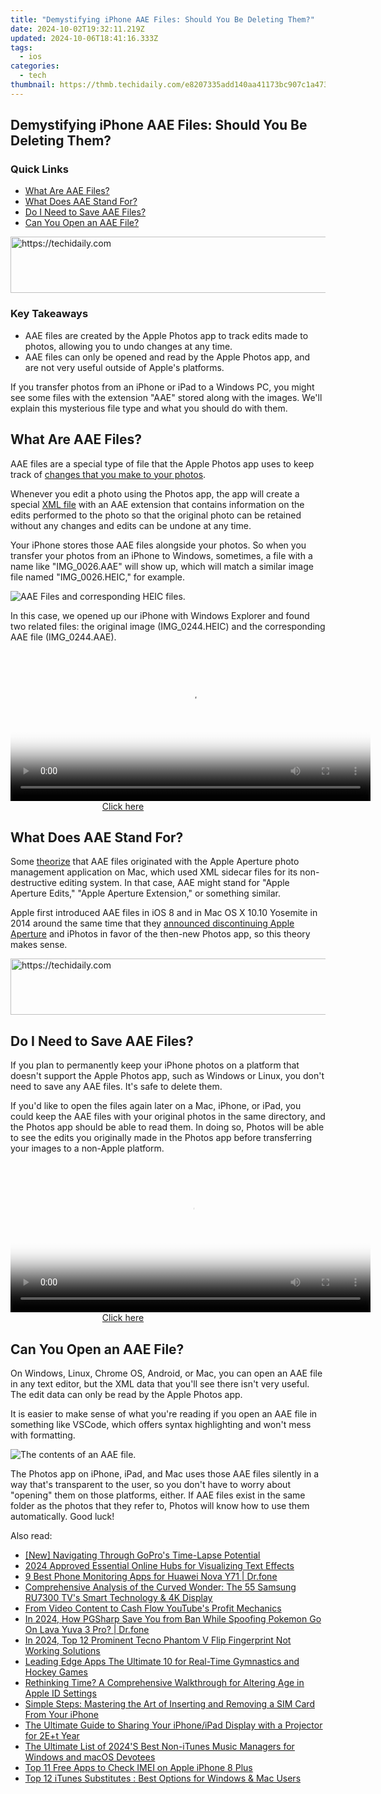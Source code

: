 ```yaml
---
title: "Demystifying iPhone AAE Files: Should You Be Deleting Them?"
date: 2024-10-02T19:32:11.219Z
updated: 2024-10-06T18:41:16.333Z
tags:
  - ios
categories:
  - tech
thumbnail: https://thmb.techidaily.com/e8207335add140aa41173bc907c1a473d602bd8fa2c8281dbf1ed71dadcf9f50.jpg
---
```


## Demystifying iPhone AAE Files: Should You Be Deleting Them?

### Quick Links

* [What Are AAE Files?](https://facebook-clips.techidaily.com/must-collect-blog-for-business-8-trending-videos-on-facebook-for-2024/)
* [What Does AAE Stand For?](https://fox-hovers.techidaily.com/new-blitz-photography-crafting-quick-google-collage-images-for-2024/)
* [Do I Need to Save AAE Files?](https://screen-recording.techidaily.com/updated-in-2024-endless-video-recording-program/)
* [Can You Open an AAE File?](https://extra-hints.techidaily.com/in-2024-best-gopro-tools-for-deep-sea-cinematography/)

<!-- affiliate ads begin -->
<a href="https://aligracehair.sjv.io/c/5597632/1975807/19272" target="_top" id="1975807">
  <img src="//a.impactradius-go.com/display-ad/19272-1975807" border="0" alt="https://techidaily.com" width="728" height="90"/>
</a>
<img height="0" width="0" src="https://aligracehair.sjv.io/i/5597632/1975807/19272" style="position:absolute;visibility:hidden;" border="0" />
<!-- affiliate ads end -->

### Key Takeaways

* AAE files are created by the Apple Photos app to track edits made to photos, allowing you to undo changes at any time.
* AAE files can only be opened and read by the Apple Photos app, and are not very useful outside of Apple's platforms.

 If you transfer photos from an iPhone or iPad to a Windows PC, you might see some files with the extension "AAE" stored along with the images. We'll explain this mysterious file type and what you should do with them.

##  What Are AAE Files?

 AAE files are a special type of file that the Apple Photos app uses to keep track of [changes that you make to your photos](https://screen-recording.techidaily.com/new-2024-approved-android-capture-king-spam-free-edition/).

 Whenever you edit a photo using the Photos app, the app will create a special [XML file](https://some-guidance.techidaily.com/updated-the-foremost-audiovideo-makers-online-guidebook/) with an AAE extension that contains information on the edits performed to the photo so that the original photo can be retained without any changes and edits can be undone at any time.

 Your iPhone stores those AAE files alongside your photos. So when you transfer your photos from an iPhone to Windows, sometimes, a file with a name like "IMG\_0026.AAE" will show up, which will match a similar image file named "IMG\_0026.HEIC," for example.

![AAE Files and corresponding HEIC files.](https://static1.howtogeekimages.com/wordpress/wp-content/uploads/2023/10/2023-10-31_09h49_10.png) 

 In this case, we opened up our iPhone with Windows Explorer and found two related files: the original image (IMG\_0244.HEIC) and the corresponding AAE file (IMG\_0244.AAE). 

<!-- affiliate ads begin -->
<span id="1983551">
					<video width="576" height="240" style="cursor:pointer"
           poster="//a.impactradius-go.com/display-clicktoplayimage/1983551.png"
           onclick="if(!this.playClicked){this.play();this.setAttribute('controls',true);this.playClicked=true;}">
	   <source src="//a.impactradius-go.com/display-ad/22993-1983551">
	   <img src="//a.impactradius-go.com/display-clicktoplayimage/1983551.png" style="border: none; height: 100%; width: 100%; object-fit: contain">
	</video>
	<div style="width:360px;text-align:center"><a href="javascript:window.open(decodeURIComponent('https%3A%2F%2Fhomestyler.sjv.io%2Fc%2F5597632%2F1983551%2F22993'), '_blank');void(0);">Click here</a></div>
</span>
<img height="0" width="0" src="https://imp.pxf.io/i/5597632/1983551/22993" style="position:absolute;visibility:hidden;" border="0" />
<!-- affiliate ads end -->

##  What Does AAE Stand For?

 Some [theorize](https://photo.stackexchange.com/questions/122302/what-does-the-apple-aae-file-extension-stand-for) that AAE files originated with the Apple Aperture photo management application on Mac, which used XML sidecar files for its non-destructive editing system. In that case, AAE might stand for "Apple Aperture Edits," "Apple Aperture Extension," or something similar.

 Apple first introduced AAE files in iOS 8 and in Mac OS X 10.10 Yosemite in 2014 around the same time that they [announced discontinuing Apple Aperture](https://support.apple.com/en-us/HT209594) and iPhotos in favor of the then-new Photos app, so this theory makes sense.

<!-- affiliate ads begin -->
<a href="https://appsumo.8odi.net/c/5597632/2094476/7443" target="_top" id="2094476">
  <img src="//a.impactradius-go.com/display-ad/7443-2094476" border="0" alt="https://techidaily.com" width="728" height="90"/>
</a>
<img height="0" width="0" src="https://appsumo.8odi.net/i/5597632/2094476/7443" style="position:absolute;visibility:hidden;" border="0" />
<!-- affiliate ads end -->

##  Do I Need to Save AAE Files?

 If you plan to permanently keep your iPhone photos on a platform that doesn't support the Apple Photos app, such as Windows or Linux, you don't need to save any AAE files. It's safe to delete them.

 If you'd like to open the files again later on a Mac, iPhone, or iPad, you could keep the AAE files with your original photos in the same directory, and the Photos app should be able to read them. In doing so, Photos will be able to see the edits you originally made in the Photos app before transferring your images to a non-Apple platform.

<!-- affiliate ads begin -->
<span id="1983446">
					<video width="576" height="240" style="cursor:pointer"
           poster="//a.impactradius-go.com/display-clicktoplayimage/1983446.png"
           onclick="if(!this.playClicked){this.play();this.setAttribute('controls',true);this.playClicked=true;}">
	   <source src="//a.impactradius-go.com/display-ad/22993-1983446">
	   <img src="//a.impactradius-go.com/display-clicktoplayimage/1983446.png" style="border: none; height: 100%; width: 100%; object-fit: contain">
	</video>
	<div style="width:360px;text-align:center"><a href="javascript:window.open(decodeURIComponent('https%3A%2F%2Fhomestyler.sjv.io%2Fc%2F5597632%2F1983446%2F22993'), '_blank');void(0);">Click here</a></div>
</span>
<img height="0" width="0" src="https://imp.pxf.io/i/5597632/1983446/22993" style="position:absolute;visibility:hidden;" border="0" />
<!-- affiliate ads end -->

##  Can You Open an AAE File?

 On Windows, Linux, Chrome OS, Android, or Mac, you can open an AAE file in any text editor, but the XML data that you'll see there isn't very useful. The edit data can only be read by the Apple Photos app. 

 It is easier to make sense of what you're reading if you open an AAE file in something like VSCode, which offers syntax highlighting and won't mess with formatting. 

![The contents of an AAE file.](https://static1.howtogeekimages.com/wordpress/wp-content/uploads/2023/10/text-of-an-aae-file.png) 

 The Photos app on iPhone, iPad, and Mac uses those AAE files silently in a way that's transparent to the user, so you don't have to worry about "opening" them on those platforms, either. If AAE files exist in the same folder as the photos that they refer to, Photos will know how to use them automatically. Good luck!

<ins class="adsbygoogle"
     style="display:block"
     data-ad-format="autorelaxed"
     data-ad-client="ca-pub-7571918770474297"
     data-ad-slot="1223367746"></ins>

<ins class="adsbygoogle"
     style="display:block"
     data-ad-client="ca-pub-7571918770474297"
     data-ad-slot="8358498916"
     data-ad-format="auto"
     data-full-width-responsive="true"></ins>

<span class="atpl-alsoreadstyle">Also read:</span>
<div><ul>
<li><a href="https://extra-guidance.techidaily.com/new-navigating-through-gopros-time-lapse-potential/"><u>[New] Navigating Through GoPro's Time-Lapse Potential</u></a></li>
<li><a href="https://fox-cloud.techidaily.com/2024-approved-essential-online-hubs-for-visualizing-text-effects/"><u>2024 Approved Essential Online Hubs for Visualizing Text Effects</u></a></li>
<li><a href="https://android-location-track.techidaily.com/9-best-phone-monitoring-apps-for-huawei-nova-y71-drfone-by-drfone-virtual-android/"><u>9 Best Phone Monitoring Apps for Huawei Nova Y71 | Dr.fone</u></a></li>
<li><a href="https://buynow-info.techidaily.com/comprehensive-analysis-of-the-curved-wonder-the-55-samsung-ru7300-tvs-smart-technology-and-4k-display/"><u>Comprehensive Analysis of the Curved Wonder: The 55 Samsung RU7300 TV's Smart Technology & 4K Display</u></a></li>
<li><a href="https://youtube-webster.techidaily.com/video-content-to-cash-flow-youtubes-profit-mechanics/"><u>From Video Content to Cash Flow YouTube's Profit Mechanics</u></a></li>
<li><a href="https://android-pokemon-go.techidaily.com/in-2024-how-pgsharp-save-you-from-ban-while-spoofing-pokemon-go-on-lava-yuva-3-pro-drfone-by-drfone-virtual-android/"><u>In 2024, How PGSharp Save You from Ban While Spoofing Pokemon Go On Lava Yuva 3 Pro? | Dr.fone</u></a></li>
<li><a href="https://unlock-android.techidaily.com/in-2024-top-12-prominent-tecno-phantom-v-flip-fingerprint-not-working-solutions-by-drfone-android/"><u>In 2024, Top 12 Prominent Tecno Phantom V Flip Fingerprint Not Working Solutions</u></a></li>
<li><a href="https://extra-lessons.techidaily.com/leading-edge-apps-the-ultimate-10-for-real-time-gymnastics-and-hockey-games/"><u>Leading Edge Apps The Ultimate 10 for Real-Time Gymnastics and Hockey Games</u></a></li>
<li><a href="https://os-tips.techidaily.com/rethinking-time-a-comprehensive-walkthrough-for-altering-age-in-apple-id-settings/"><u>Rethinking Time? A Comprehensive Walkthrough for Altering Age in Apple ID Settings</u></a></li>
<li><a href="https://os-tips.techidaily.com/simple-steps-mastering-the-art-of-inserting-and-removing-a-sim-card-from-your-iphone/"><u>Simple Steps: Mastering the Art of Inserting and Removing a SIM Card From Your iPhone</u></a></li>
<li><a href="https://os-tips.techidaily.com/the-ultimate-guide-to-sharing-your-iphoneipad-display-with-a-projector-for-2eplust-year/"><u>The Ultimate Guide to Sharing Your iPhone/iPad Display with a Projector for 2E+t Year</u></a></li>
<li><a href="https://os-tips.techidaily.com/the-ultimate-list-of-2024s-best-non-itunes-music-managers-for-windows-and-macos-devotees/"><u>The Ultimate List of 2024'S Best Non-iTunes Music Managers for Windows and macOS Devotees</u></a></li>
<li><a href="https://sim-unlock.techidaily.com/top-11-free-apps-to-check-imei-on-apple-iphone-8-plus-by-drfone-ios/"><u>Top 11 Free Apps to Check IMEI on Apple iPhone 8 Plus</u></a></li>
<li><a href="https://os-tips.techidaily.com/top-12-itunes-substitutes-best-options-for-windows-and-mac-users/"><u>Top 12 iTunes Substitutes : Best Options for Windows & Mac Users</u></a></li>
</ul></div>

